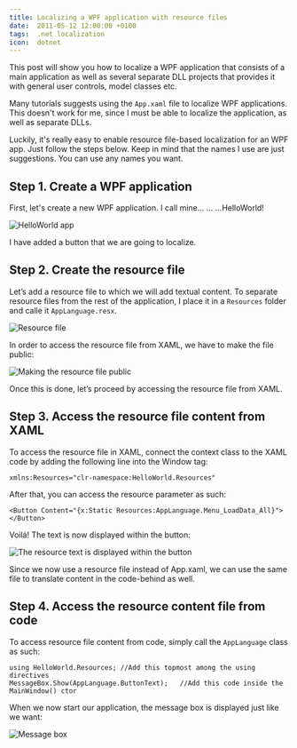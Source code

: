 ```yaml
---
title: Localizing a WPF application with resource files
date:  2011-05-12 12:00:00 +0100
tags:  .net localization
icon:  dotnet
---
```


This post will show you how to localize a WPF application that consists of a 
main application as well as several separate DLL projects that provides it with
general user controls, model classes etc.

Many tutorials suggests using the `App.xaml` file to localize WPF applications.
This doesn't work for me, since I must be able to localize the application, as
well as separate DLLs.

Luckily, it's really easy to enable resource file-based localization for an WPF
app. Just follow the steps below. Keep in mind that the names I use are just 
suggestions. You can use any names you want.


## Step 1. Create a WPF application

First, let's create a new WPF application. I call mine... ... ...HelloWorld!

![HelloWorld app](/assets/blog/2011/2011-05-12-1.png)

I have added a button that we are going to localize.


## Step 2. Create the resource file

Let’s add a resource file to which we will add textual content. To separate
resource files from the rest of the application, I place it in a `Resources`
folder and calle it `AppLanguage.resx`.

![Resource file](/assets/blog/2011/2011-05-12-2.png)

In order to access the resource file from XAML, we have to make the file public:

![Making the resource file public](/assets/blog/2011/2011-05-12-3.png)

Once this is done, let’s proceed by accessing the resource file from XAML.


## Step 3. Access the resource file content from XAML

To access the resource file in XAML, connect the context class to the XAML code
by adding the following line into the Window tag:

	xmlns:Resources="clr-namespace:HelloWorld.Resources"

After that, you can access the resource parameter as such:

	<Button Content="{x:Static Resources:AppLanguage.Menu_LoadData_All}"></Button>

Voilá! The text is now displayed within the button:

![The resource text is displayed within the button](/assets/blog/2011/2011-05-12-4.png)

Since we now use a resource file instead of App.xaml, we can use the same file to
translate content in the code-behind as well.


## Step 4. Access the resource content file from code

To access resource file content from code, simply call the `AppLanguage` class as
such:

	using HelloWorld.Resources; //Add this topmost among the using directives
	MessageBox.Show(AppLanguage.ButtonText);   //Add this code inside the MainWindow() ctor

When we now start our application, the message box is displayed just like we want:

![Message box](/assets/blog/2011/2011-05-12-5.png)